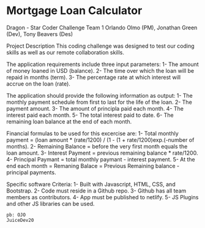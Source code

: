 # Mortgage Loan Calculator
Dragon - Star Coder Challenge Team 1
Orlando Olmo (PM), Jonathan Green (Dev), Tony Beavers (Des)

Project Description
This coding challenge was designed to test our coding skills as well as our remote collaboration skills.

The application requirements include three input parameters:
 1- The amount of money loaned in USD (balance).
 2- The time over which the loan will be repaid in months (term).
 3- The percentage rate at which interest will accrue on the loan (rate).
 
 The application should provide the following information as output:
  1- The monthly payment schedule from first to last for the life of the loan.
  2- The payment amount.
  3- The amount of principla paid each month.
  4- The interest paid each month.
  5- The total interest paid to date.
  6- The remaining loan balance at the end of each month.
  
  Financial formulas to be used for this excercise are:
   1- Total monthly payment = (loan amount * (rate/1200) / (1 - (1 + rate/1200)exp.(-number of months).
   2- Remaining Balance = before the very first month equals the loan amount.
   3- Interest Payment = previous remaining balance * rate/1200.
   4- Principal Paymant = total monthly paymant - interest payment.
   5- At the end each month = Remaning Balace = Previous Remaining balance - principal payments.
   
   Specific software Criteria:
    1- Built with Javascript, HTML, CSS, and Bootstrap.
    2- Code must reside in a Github repo.
    3- Github has all team members as contributors.
    4- App must be published to netlify.
    5- JS Plugins and other JS libraries can be used.
    
    pb: OJO
    JuiceDev20
